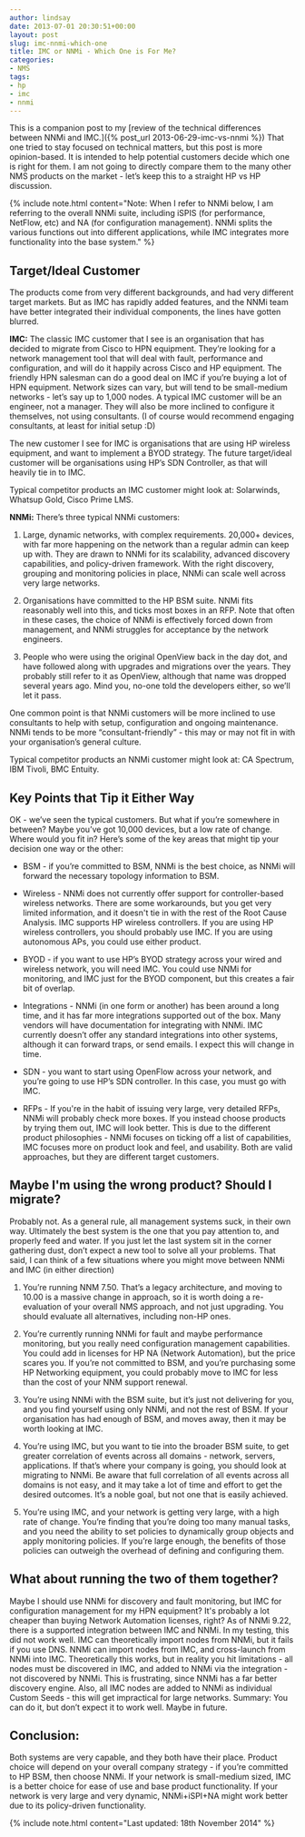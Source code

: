 ```yaml
---
author: lindsay
date: 2013-07-01 20:30:51+00:00
layout: post
slug: imc-nnmi-which-one
title: IMC or NNMi - Which One is For Me?
categories:
- NMS
tags:
- hp
- imc
- nnmi
---
```


This is a companion post to my [review of the technical differences between NNMi and IMC.]({% post_url 2013-06-29-imc-vs-nnmi %}) That one tried to stay focused on technical matters, but this post is more opinion-based. It is intended to help potential customers decide which one is right for them. I am not going to directly compare them to the many other NMS products on the market - let’s keep this to a straight HP vs HP discussion.

{% include note.html content="Note: When I refer to NNMi below, I am referring to the overall NNMi suite, including iSPIS (for performance, NetFlow, etc) and NA (for configuration management). NNMi splits the various functions out into different applications, while IMC integrates more functionality into the base system." %}




## Target/Ideal Customer



The products come from very different backgrounds, and had very different target markets. But as IMC has rapidly added features, and the NNMi team have better integrated their individual components, the lines have gotten blurred.

**IMC:** The classic IMC customer that I see is an organisation that has decided to migrate from Cisco to HPN equipment. They’re looking for a network management tool that will deal with fault, performance and configuration, and will do it happily across Cisco and HP equipment. The friendly HPN salesman can do a good deal on IMC if you’re buying a lot of HPN equipment. Network sizes can vary, but will tend to be small-medium networks - let’s say up to 1,000 nodes. A typical IMC customer will be an engineer, not a manager. They will also be more inclined to configure it themselves, not using consultants. (I of course would recommend engaging consultants, at least for initial setup :D)

The new customer I see for IMC is organisations that are using HP wireless equipment, and want to implement a BYOD strategy. The future target/ideal customer will be organisations using HP’s SDN Controller, as that will heavily tie in to IMC.

Typical competitor products an IMC customer might look at: Solarwinds, Whatsup Gold, Cisco Prime LMS.

**NNMi:**
There’s three typical NNMi customers:




	
  1. Large, dynamic networks, with complex requirements. 20,000+ devices, with far more happening on the network than a regular admin can keep up with. They are drawn to NNMi for its scalability, advanced discovery capabilities, and policy-driven framework. With the right discovery, grouping and monitoring policies in place, NNMi can scale well across very large networks.

	
  2. Organisations have committed to the HP BSM suite. NNMi fits reasonably well into this, and ticks most boxes in an RFP. Note that often in these cases, the choice of NNMi is effectively forced down from management, and NNMi struggles for acceptance by the network engineers.

	
  3. People who were using the original OpenView back in the day dot, and have followed along with upgrades and migrations over the years. They probably still refer to it as OpenView, although that name was dropped several years ago. Mind you, no-one told the developers either, so we’ll let it pass.



One common point is that NNMi customers will be more inclined to use consultants to help with setup, configuration and ongoing maintenance. NNMi tends to be more “consultant-friendly” - this may or may not fit in with your organisation’s general culture.

Typical competitor products an NNMi customer might look at: CA Spectrum, IBM Tivoli, BMC Entuity.



## Key Points that Tip it Either Way



OK - we’ve seen the typical customers. But what if you’re somewhere in between? Maybe you’ve got 10,000 devices, but a low rate of change. Where would you fit in? Here’s some of the key areas that might tip your decision one way or the other:




	
  * BSM - if you’re committed to BSM, NNMi is the best choice, as NNMi will forward the necessary topology information to BSM.

	
  * Wireless - NNMi does not currently offer support for controller-based wireless networks. There are some workarounds, but you get very limited information, and it doesn't tie in with the rest of the Root Cause Analysis. IMC supports HP wireless controllers. If you are using HP wireless controllers, you should probably use IMC. If you are using autonomous APs, you could use either product.

	
  * BYOD - if you want to use HP’s BYOD strategy across your wired and wireless network, you will need IMC. You could use NNMi for monitoring, and IMC just for the BYOD component, but this creates a fair bit of overlap.

	
  * Integrations - NNMi (in one form or another) has been around a long time, and it has far more integrations supported out of the box. Many vendors will have documentation for integrating with NNMi. IMC currently doesn’t offer any standard integrations into other systems, although it can forward traps, or send emails. I expect this will change in time.

	
  * SDN - you want to start using OpenFlow across your network, and you’re going to use HP’s SDN controller. In this case, you must go with IMC.

	
  * RFPs - If you're in the habit of issuing very large, very detailed RFPs, NNMi will probably check more boxes. If you instead choose products by trying them out, IMC will look better. This is due to the different product philosophies - NNMi focuses on ticking off a list of capabilities, IMC focuses more on product look and feel, and usability. Both are valid approaches, but they are different target customers.





## Maybe I'm using the wrong product? Should I migrate?



Probably not. As a general rule, all management systems suck, in their own way. Ultimately the best system is the one that you pay attention to, and properly feed and water. If you just let the last system sit in the corner gathering dust, don’t expect a new tool to solve all your problems. That said, I can think of a few situations where you might move between NNMi and IMC (in either direction)




	
  1. You’re running NNM 7.50. That’s a legacy architecture, and moving to 10.00 is a massive change in approach, so it is worth doing a re-evaluation of your overall NMS approach, and not just upgrading. You should evaluate all alternatives, including non-HP ones.

	
  2. You’re currently running NNMi for fault and maybe performance monitoring, but you really need configuration management capabilities. You could add in licenses for HP NA (Network Automation), but the price scares you. If you’re not committed to BSM, and you’re purchasing some HP Networking equipment, you could probably move to IMC for less than the cost of your NNM support renewal.

	
  3. You’re using NNMi with the BSM suite, but it’s just not delivering for you, and you find yourself using only NNMi, and not the rest of BSM. If your organisation has had enough of BSM, and moves away, then it may be worth looking at IMC.

	
  4. You’re using IMC, but you want to tie into the broader BSM suite, to get greater correlation of events across all domains - network, servers, applications. If that’s where your company is going, you should look at migrating to NNMi. Be aware that full correlation of all events across all domains is not easy, and it may take a lot of time and effort to get the desired outcomes. It’s a noble goal, but not one that is easily achieved.

	
  5. You’re using IMC, and your network is getting very large, with a high rate of change. You’re finding that you’re doing too many manual tasks, and you need the ability to set policies to dynamically group objects and apply monitoring policies. If you’re large enough, the benefits of those policies can outweigh the overhead of defining and configuring them.





## What about running the two of them together?



Maybe I should use NNMi for discovery and fault monitoring, but IMC for configuration management for my HPN equipment? It's probably a lot cheaper than buying Network Automation licenses, right? As of NNMi 9.22, there is a supported integration between IMC and NNMi. In my testing, this did not work well. IMC can theoretically import nodes from NNMi, but it fails if you use DNS. NNMi can import nodes from IMC, and cross-launch from NNMi into IMC. Theoretically this works, but in reality you hit limitations - all nodes must be discovered in IMC, and added to NNMi via the integration - not discovered by NNMi. This is frustrating, since NNMi has a far better discovery engine. Also, all IMC nodes are added to NNMi as individual Custom Seeds - this will get impractical for large networks. Summary: You can do it, but don’t expect it to work well. Maybe in future.



## Conclusion:



Both systems are very capable, and they both have their place. Product choice will depend on your overall company strategy - if you’re committed to HP BSM, then choose NNMi. If your network is small-medium sized, IMC is a better choice for ease of use and base product functionality. If your network is very large and very dynamic, NNMi+iSPI+NA might work better due to its policy-driven functionality.

{% include note.html content="Last updated: 18th November 2014" %}

